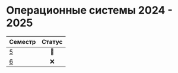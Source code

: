 # Операционные системы 2024 - 2025

| Семестр | Статус |
|:-|:-:|
|[5](https://github.com/unaun0/bmstu-os/tree/main/semester-01) |🔄|
|[6](https://github.com/unaun0/bmstu-os/tree/main/semester-02) |❌|
